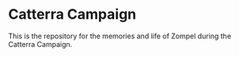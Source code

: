 # Catterra Campaign
This is the repository for the memories and life of Zompel during the Catterra Campaign. 
